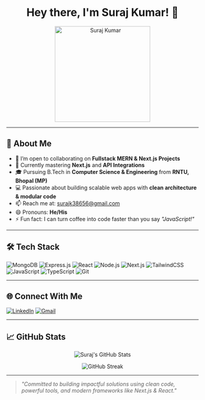 <h1 align="center">Hey there, I'm Suraj Kumar! 👋</h1>

<p align="center">
  <img src="https://github.com/user-attachments/assets/f1f8f7f1-9c17-4d10-a866-22b578124b32" alt="Suraj Kumar" width="250"/>
</p>

---

## 🚀 About Me

- 🔭 I’m open to collaborating on **Fullstack MERN & Next.js Projects**
- 🌱 Currently mastering **Next.js** and **API Integrations**
- 🎓 Pursuing B.Tech in **Computer Science & Engineering** from **RNTU, Bhopal (MP)**
- 💻 Passionate about building scalable web apps with **clean architecture & modular code**
- 📫 Reach me at: [surajk38656@gmail.com](mailto:surajk38656@gmail.com)
- 😄 Pronouns: **He/His**
- ⚡ Fun fact: I can turn coffee into code faster than you say *"JavaScript!"*

---

## 🛠️ Tech Stack

![MongoDB](https://img.shields.io/badge/-MongoDB-4EA94B?logo=mongodb&logoColor=white&style=flat)
![Express.js](https://img.shields.io/badge/-Express.js-000000?logo=express&logoColor=white&style=flat)
![React](https://img.shields.io/badge/-React-61DAFB?logo=react&logoColor=black&style=flat)
![Node.js](https://img.shields.io/badge/-Node.js-339933?logo=node.js&logoColor=white&style=flat)
![Next.js](https://img.shields.io/badge/-Next.js-000000?logo=next.js&logoColor=white&style=flat)
![TailwindCSS](https://img.shields.io/badge/-TailwindCSS-38B2AC?logo=tailwind-css&logoColor=white&style=flat)
![JavaScript](https://img.shields.io/badge/-JavaScript-F7DF1E?logo=javascript&logoColor=black&style=flat)
![TypeScript](https://img.shields.io/badge/-TypeScript-3178C6?logo=typescript&logoColor=white&style=flat)
![Git](https://img.shields.io/badge/-Git-F05032?logo=git&logoColor=white&style=flat)

---

## 🌐 Connect With Me

[![LinkedIn](https://img.shields.io/badge/-LinkedIn-blue?logo=linkedin&style=flat-square)](https://www.linkedin.com/in/suraj-kumar-1965b0296/)
[![Gmail](https://img.shields.io/badge/-Gmail-D14836?logo=gmail&logoColor=white&style=flat-square)](mailto:surajk38656@gmail.com)

---

## 📈 GitHub Stats

<p align="center">
  <img src="https://github-readme-stats.vercel.app/api?username=suraj-raj01&show_icons=true&theme=radical" alt="Suraj's GitHub Stats" />
</p>
<p align="center">
  <img src="https://github-readme-streak-stats.herokuapp.com?user=suraj-raj01&theme=radical" alt="GitHub Streak" />
</p>

---

> *"Committed to building impactful solutions using clean code, powerful tools, and modern frameworks like Next.js & React."*
